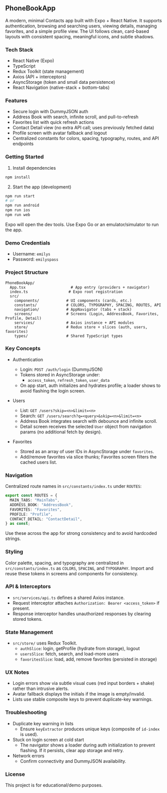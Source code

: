 ## PhoneBookApp

A modern, minimal Contacts app built with Expo + React Native. It supports authentication, browsing and searching users, viewing details, managing favorites, and a simple profile view. The UI follows clean, card-based layouts with consistent spacing, meaningful icons, and subtle shadows.

### Tech Stack

- React Native (Expo)
- TypeScript
- Redux Toolkit (state management)
- Axios (API + interceptors)
- AsyncStorage (token and small data persistence)
- React Navigation (native-stack + bottom-tabs)

### Features

- Secure login with DummyJSON auth
- Address Book with search, infinite scroll, and pull-to-refresh
- Favorites list with quick refresh actions
- Contact Detail view (no extra API call; uses previously fetched data)
- Profile screen with avatar fallback and logout
- Centralized constants for colors, spacing, typography, routes, and API endpoints

### Getting Started

1. Install dependencies

```bash
npm install
```

2. Start the app (development)

```bash
npm run start
# or
npm run android
npm run ios
npm run web
```

Expo will open the dev tools. Use Expo Go or an emulator/simulator to run the app.

### Demo Credentials

- Username: `emilys`
- Password: `emilyspass`

### Project Structure

```text
PhoneBookApp/
  App.tsx                    # App entry (providers + navigator)
  index.ts                  # Expo root registration
  src/
    components/            # UI components (cards, etc.)
    constants/             # COLORS, TYPOGRAPHY, SPACING, ROUTES, API
    navigation/            # AppNavigator (tabs + stack)
    screens/               # Screens (Login, AddressBook, Favorites, Profile, Detail)
    services/              # Axios instance + API modules
    store/                 # Redux store + slices (auth, users, favorites)
    types/                 # Shared TypeScript types
```

### Key Concepts

- Authentication

  - Login: `POST /auth/login` (DummyJSON)
  - Tokens stored in AsyncStorage under:
    - `access_token`, `refresh_token`, `user_data`
  - On app start, auth initializes and hydrates profile; a loader shows to avoid flashing the login screen.

- Users

  - List: `GET /users?skip=<n>&limit=<n>`
  - Search: `GET /users/search?q=<query>&skip=<n>&limit=<n>`
  - Address Book integrates search with debounce and infinite scroll.
  - Detail screen receives the selected `User` object from navigation params (no additional fetch by design).

- Favorites
  - Stored as an array of user IDs in AsyncStorage under `favorites`.
  - Add/remove favorites via slice thunks; Favorites screen filters the cached users list.

### Navigation

Centralized route names in `src/constants/index.ts` under `ROUTES`:

```ts
export const ROUTES = {
  MAIN_TABS: "MainTabs",
  ADDRESS_BOOK: "AddressBook",
  FAVORITES: "Favorites",
  PROFILE: "Profile",
  CONTACT_DETAIL: "ContactDetail",
} as const;
```

Use these across the app for strong consistency and to avoid hardcoded strings.

### Styling

Color palette, spacing, and typography are centralized in `src/constants/index.ts` as `COLORS`, `SPACING`, and `TYPOGRAPHY`. Import and reuse these tokens in screens and components for consistency.

### API & Interceptors

- `src/services/api.ts` defines a shared Axios instance.
- Request interceptor attaches `Authorization: Bearer <access_token>` if present.
- Response interceptor handles unauthorized responses by clearing stored tokens.

### State Management

- `src/store/` uses Redux Toolkit.
  - `authSlice`: login, getProfile (hydrate from storage), logout
  - `usersSlice`: fetch, search, and load-more users
  - `favoritesSlice`: load, add, remove favorites (persisted in storage)

### UX Notes

- Login errors show via subtle visual cues (red input borders + shake) rather than intrusive alerts.
- Avatar fallback displays the initials if the image is empty/invalid.
- Lists use stable composite keys to prevent duplicate-key warnings.

### Troubleshooting

- Duplicate key warning in lists
  - Ensure `keyExtractor` produces unique keys (composite of `id-index` is used).
- Stuck on login screen at cold start
  - The navigator shows a loader during auth initialization to prevent flashing. If it persists, clear app storage and retry.
- Network errors
  - Confirm connectivity and DummyJSON availability.

### License

This project is for educational/demo purposes.

